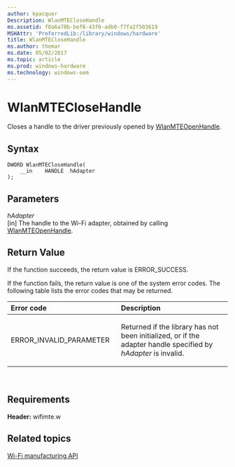 ```yaml
---
author: kpacquer
Description: WlanMTECloseHandle
ms.assetid: f0a6a70b-bef8-43f0-adb0-f7fa2f503619
MSHAttr: 'PreferredLib:/library/windows/hardware'
title: WlanMTECloseHandle
ms.author: themar
ms.date: 05/02/2017
ms.topic: article
ms.prod: windows-hardware
ms.technology: windows-oem
---
```


# WlanMTECloseHandle


Closes a handle to the driver previously opened by [WlanMTEOpenHandle](wlanmteopenhandle.md).

## <span id="Syntax"></span><span id="syntax"></span><span id="SYNTAX"></span>Syntax


```
DWORD WlanMTECloseHandle(
    __in    HANDLE  hAdapter
);
```

## <span id="Parameters"></span><span id="parameters"></span><span id="PARAMETERS"></span>Parameters


<span id="hAdapter"></span><span id="hadapter"></span><span id="HADAPTER"></span>*hAdapter*  
\[in\] The handle to the Wi-Fi adapter, obtained by calling [WlanMTEOpenHandle](wlanmteopenhandle.md).

## <span id="Return_Value"></span><span id="return_value"></span><span id="RETURN_VALUE"></span>Return Value


If the function succeeds, the return value is ERROR\_SUCCESS.

If the function fails, the return value is one of the system error codes. The following table lists the error codes that may be returned.

<table>
<colgroup>
<col width="50%" />
<col width="50%" />
</colgroup>
<thead>
<tr class="header">
<th align="left">Error code</th>
<th align="left">Description</th>
</tr>
</thead>
<tbody>
<tr class="odd">
<td align="left"><p>ERROR_INVALID_PARAMETER</p></td>
<td align="left"><p>Returned if the library has not been initialized, or if the adapter handle specified by <em>hAdapter</em> is invalid.</p></td>
</tr>
</tbody>
</table>

 

## <span id="Requirements"></span><span id="requirements"></span><span id="REQUIREMENTS"></span>Requirements


**Header:** wifimte.w

## <span id="related_topics"></span>Related topics


[Wi-Fi manufacturing API](wi-fi-manufacturing-api.md)

 

 






